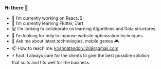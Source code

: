 ### Hi there 👋

<!--
**krishnatandon1208/krishnatandon1208** is a ✨ _special_ ✨ repository because its `README.md` (this file) appears on your GitHub profile -->

- 🔭 I’m currently working on ReactJS.
- 🌱 I’m currently learning Flutter, Dart
- 💻 I’m looking to collaborate on learning Algorithms and Data structures.
- 🤔 I’m looking for help to improve website optimization techniques.
- 💬 Ask me about latest technologies, mobile games 🎮
- 📫 How to reach me: krishnatandon.1208@gmail.com
- ⚡ Fact: I always care for the clients to give the best possible solution that suits and fits well for the business.

